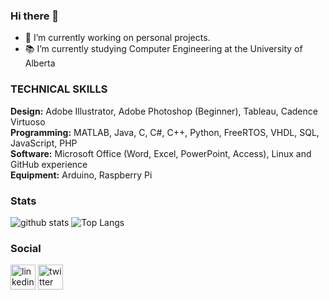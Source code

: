 ### Hi there 👋

- 🔭 I’m currently working on personal projects.
- 📚 I’m currently studying Computer Engineering at the University of Alberta


### TECHNICAL SKILLS

**Design:** Adobe Illustrator, Adobe Photoshop (Beginner), Tableau, Cadence Virtuoso<br />
**Programming:** MATLAB, Java, C, C#, C++, Python, FreeRTOS, VHDL, SQL, JavaScript, PHP<br />
**Software:** Microsoft Office (Word, Excel, PowerPoint, Access), Linux and GitHub experience<br />
**Equipment:** Arduino, Raspberry Pi<br />


### Stats 
![github stats](https://github-readme-stats.vercel.app/api?username=raamish10&count_private=true&show_icons=true&theme=graywhite&hide_border=True) 
![Top Langs](https://github-readme-stats.vercel.app/api/top-langs/?username=raamish10&langs_count=3)


### Social 
[<img src='https://cdn.jsdelivr.net/npm/simple-icons@3.0.1/icons/linkedin.svg' alt='linkedin' height='40'>](https://www.linkedin.com/in/raamish11/) 
[<img src='https://cdn.jsdelivr.net/npm/simple-icons@3.0.1/icons/twitter.svg' alt='twitter' height='40'>](https://www.twitter.com/)  
